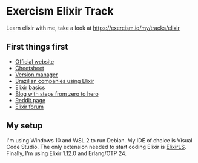 # Exercism Elixir Track
Learn elixir with me, take a look at
https://exercism.io/my/tracks/elixir

## First things first

- [Official website](https://elixir-lang.org/)
- [Cheetsheet](https://devhints.io/elixir)
- [Version manager](https://github.com/asdf-vm/asdf)
- [Brazilian companies using Elixir](https://github.com/elixirbrasil/empresas)
- [Elixir basics](https://elixirschool.com/en/)
- [Blog with steps from zero to hero](https://inquisitivedeveloper.com/)
- [Reddit page](https://www.reddit.com/r/elixir/)
- [Elixir forum](https://elixirforum.com/)

## My setup

I'm using Windows 10 and WSL 2 to run Debian. My IDE of choice is Visual Code Studio. The only extension needed to start coding Elixir is [ElixirLS](https://github.com/benwilson512/vscode-elixir-ls). Finally, I'm using Elixir 1.12.0 and Erlang/OTP 24.
